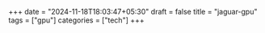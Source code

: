 +++
date = "2024-11-18T18:03:47+05:30"
draft = false
title = "jaguar-gpu"
tags = ["gpu"]
categories = ["tech"]
+++
